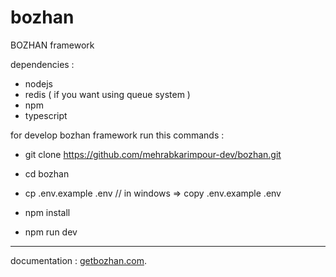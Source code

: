 # bozhan

BOZHAN framework

dependencies : 
- nodejs 
- redis ( if you want using queue system )
- npm
- typescript


for develop bozhan framework run this commands :

- git clone  https://github.com/mehrabkarimpour-dev/bozhan.git

- cd bozhan

- cp .env.example .env   // in windows => copy .env.example .env

- npm install 

- npm run dev


______________________________________
documentation : 
[getbozhan.com](https://getbozhan.com/).


            
            
